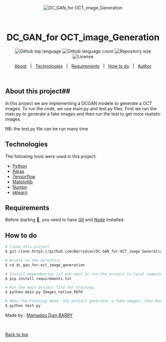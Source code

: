 <div align="center" id="top"> 
  <img src="./.github/app.gif" alt="DC_GAN_for OCT_image_Generation" />

  &#xa0;

  <!-- <a href="https://dc_gan_foroct_image_generation.netlify.app">Demo</a> -->
</div>

<h1 align="center">DC_GAN_for OCT_image_Generation</h1>

<p align="center">
  <img alt="Github top language" src="https://img.shields.io/github/languages/top/{{YOUR_GITHUB_USERNAME}}/dc_gan_for-oct_image_generation?color=56BEB8">

  <img alt="Github language count" src="https://img.shields.io/github/languages/count/{{YOUR_GITHUB_USERNAME}}/dc_gan_for-oct_image_generation?color=56BEB8">

  <img alt="Repository size" src="https://img.shields.io/github/repo-size/{{YOUR_GITHUB_USERNAME}}/dc_gan_for-oct_image_generation?color=56BEB8">

  <img alt="License" src="https://img.shields.io/github/license/{{YOUR_GITHUB_USERNAME}}/dc_gan_for-oct_image_generation?color=56BEB8">

  <!-- <img alt="Github issues" src="https://img.shields.io/github/issues/{{YOUR_GITHUB_USERNAME}}/dc_gan_for-oct_image_generation?color=56BEB8" /> -->

  <!-- <img alt="Github forks" src="https://img.shields.io/github/forks/{{YOUR_GITHUB_USERNAME}}/dc_gan_for-oct_image_generation?color=56BEB8" /> -->

  <!-- <img alt="Github stars" src="https://img.shields.io/github/stars/{{YOUR_GITHUB_USERNAME}}/dc_gan_for-oct_image_generation?color=56BEB8" /> -->
</p>

<!-- Status -->

<!-- <h4 align="center"> 
	🚧  DC_GAN_for OCT_image_Generation 🚀 Under construction...  🚧
</h4> 

<hr> -->

<p align="center">
  <a href="#dart-about">About</a> &#xa0; | &#xa0; 
  <a href="#rocket-technologies">Technologies</a> &#xa0; | &#xa0;
  <a href="#white_check_mark-requirements">Requirements</a> &#xa0; | &#xa0;
  <a href="#checkered_flag-starting">How to do</a> &#xa0; | &#xa0;
   <a href="https://github.com/{{YOUR_GITHUB_USERNAME}}" target="_blank">Author</a>
</p>

<br>

## About this project##
In this project we are implementing a DCGAN modele to generate a OCT images. To run the code, we use main.py and test.py files. First we run the main.py to generate a fake images and then run the test to get more realistic images. 

NB: the test.py file can be run many time 


## Technologies ##

The following tools were used in this project:

- [Python](https://www.python.org/downloads/) 
- [Keras](https://pypi.org/project/keras/)
- [Tensorflow](https://www.tensorflow.org/install/pip)
- [Matplotlib](https://matplotlib.org/1.4.3/faq/installing_faq.html)
- [Numpy](https://phoenixnap.com/kb/install-numpy)
- [sklearn](https://scikit-learn.org/stable/install.html)

## Requirements ##

Before starting :checkered_flag:, you need to have [Git](https://git-scm.com) and [Node](https://nodejs.org/en/) installed.

## How to do ##

```bash
# Clone this project
$ git clone https://github.com/Barrydian/DC_GAN_for-OCT_image_Generation.git

# Access to the directory
$ cd dc_gan_for-oct_image_generation

# Install dependencies (if you want to run the project in local computer, if not go to next step)
$ pip install requirements.txt 

# Run the main project file for training
$ python main.py Images_native_PATH

# When the training done, the project generates a fake images, then Run the test file in the same directory to get realistic images
$ python test.py

```




Made by : <a href="https://github.com/Barrydian/DC_GAN_for-OCT_image_Generation.git}}" target="_blank">Mamadou Dian BARRY</a>

&#xa0;

<a href="#top">Back to top</a>
